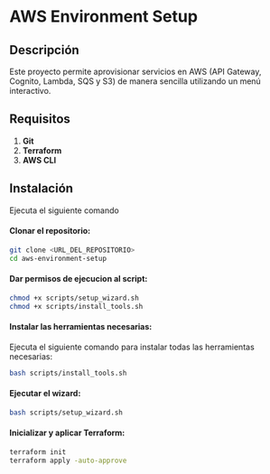 # AWS Environment Setup

## Descripción
Este proyecto permite aprovisionar servicios en AWS (API Gateway, Cognito, Lambda, SQS y S3) de manera sencilla utilizando un menú interactivo.

## Requisitos
1. **Git**
2. **Terraform**
3. **AWS CLI**

## Instalación
Ejecuta el siguiente comando

#### Clonar el repositorio:
```bash
git clone <URL_DEL_REPOSITORIO>
cd aws-environment-setup
```

#### Dar permisos de ejecucion al script:
```bash
chmod +x scripts/setup_wizard.sh
chmod +x scripts/install_tools.sh
```

#### Instalar las herramientas necesarias:
Ejecuta el siguiente comando para instalar todas las herramientas necesarias:
```bash
bash scripts/install_tools.sh
```

#### Ejecutar el wizard:
```bash
bash scripts/setup_wizard.sh
```

#### Inicializar y aplicar Terraform:
```bash
terraform init
terraform apply -auto-approve
```